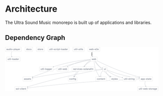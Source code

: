 # Architecture

The Ultra Sound Music monorepo is built up of applications and libraries.

## Dependency Graph

![Dependency Graph](./../static/img/depgraph.png)
